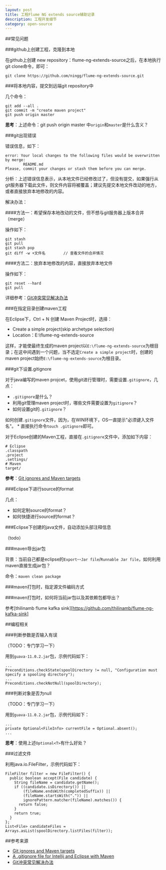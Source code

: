 ```yaml
---
layout: post
title: 工程Flume NG extends source辅助记录
description: 工程开发细节
category: open-source
---
```











##常见问题





###github上创建工程，克隆到本地


在github上创建 new repository：flume-ng-extends-source之后，在本地执行git clone命令，即可：

	git clone https://github.com/ningg/flume-ng-extends-source.git


###将本地内容，提交到远端git repository中

几个命令：

	git add --all .
	git commit -m "create maven project"
	git push origin master
	
**思考**：上述命令：git push origin master 中`origin`和`master`是什么含义？


###git出现错误

错误信息，如下：

	error: Your local changes to the following files would be overwritten by merge:
			README.md
	Please, commit your changes or stash them before you can merge.

分析：上述错误信息表示，从本地文件已经修改过了，但没有提交，如果强行从git服务器下载此文件，则文件内容将被覆盖；建议先提交本地文件改动的地方，或者直接放弃本地修改的内容。

解决办法：

####方法一：希望保存本地改动的文件，但不想与git服务器上版本合并（merge）

操作如下：

	git stash
	git pull
	git stash pop
	git diff -w +文件名		// 查看文件的合并情况


####方法二：放弃本地修改的内容，直接放弃本地文件

操作如下：

	git reset --hard
	git pull


详细参考：[Git冲突常见解决办法][Git冲突常见解决办法]
	
###在指定目录创建maven工程
	
在Eclipse下，Ctrl + N 创建 Maven Project时，选择：

* Create a simple project(skip archetype selection)
* Location：E:\flume-ng-extends-source

这样，才能使最终生成的maven project以`E:\flume-ng-extends-source`为根目录；在这中间遇到一个问题，当不选定`Create a simple project`时，创建的maven project始终`E:\flume-ng-extends-source`为根目录。


###git下设置.gitignore

对于java编写的maven projcet，使用git进行管理时，需要设置`.gitignore`，几点：

* `.gitignore`是什么？
* 利用git管理maven project时，哪些文件需要设置为`gitignore`？
* 如何设置git的`.gitignore`？


如何创建`.gitignore`文件，因为，在WIN环境下，OS一直提示"必须键入文件名"。
	* 直接执行命令`touch .gitignore`即可。

对于Eclipse创建的Maven工程，直接在`.gitignore`文件中，添加如下内容：

	# Eclipse
	.classpath
	.project
	.settings/
	# Maven
	target/


**参考**：[Git ignores and Maven targets][Git ignores and Maven targets]





###Eclipse下进行source的format

几点：

* 如何定制source的format？
* 如何快捷进行source的format？


###Eclipse下创建的java文件，自动添加头部注释信息

（todo）



###maven导出jar包

背景：当前自己都是eclipse的`Export`--`Jar file`/`Runnable Jar file`，如何利用maven直接生成jar包？

命令：`maven clean package`



###maven打包时，指定源文件编码方式



###maven打包时，如何将当前jar包以及其依赖包都导出？


参考[thilinamb flume kafka sink][https://github.com/thilinamb/flume-ng-kafka-sink]




##编程相关


###判断参数是否输入有误

（TODO：专门学习一下）

用到`guava-11.0.2.jar`包，示例代码如下：

	...
	Preconditions.checkState(spoolDirectory != null, "Configuration must specify a spooling directory");
	...
	Preconditions.checkNotNull(spoolDirectory);

###判断对象是否为null

（TODO：专门学习一下）

用到`guava-11.0.2.jar`包，示例代码如下：

	...
	private Optional<FileInfo> currentFile = Optional.absent();
	...

**思考**：使用上述`Optional<T>`有什么好处？



###过滤文件

利用java.io.FileFilter，示例代码如下：

	FileFilter filter = new FileFilter() {
      public boolean accept(File candidate) {
        String fileName = candidate.getName();
        if ((candidate.isDirectory()) ||
            (fileName.endsWith(completedSuffix)) ||
            (fileName.startsWith(".")) ||
            ignorePattern.matcher(fileName).matches()) {
          return false;
        }
        return true;
      }
    };
	List<File> candidateFiles = Arrays.asList(spoolDirectory.listFiles(filter));

















##参考来源

* [Git ignores and Maven targets][Git ignores and Maven targets]
* [A .gitignore file for Intellij and Eclipse with Maven][A .gitignore file for Intellij and Eclipse with Maven]
* [Git冲突常见解决办法][Git冲突常见解决办法]











[NingG]:    http://ningg.github.com  "NingG"



[Git ignores and Maven targets]:							http://stackoverflow.com/questions/991801/git-ignores-and-maven-targets
[A .gitignore file for Intellij and Eclipse with Maven]:	http://gary-rowe.com/agilestack/2012/10/12/a-gitignore-file-for-intellij-and-eclipse-with-maven/
[Git冲突常见解决办法]:										http://blog.csdn.net/iefreer/article/details/7679631





